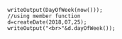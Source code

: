 ```luceescript+trycf
	writeOutput(DayOfWeek(now()));
	//using member function
	d=createDate(2018,07,25);
	writeOutput("<br>"&d.dayOfWeek());
```